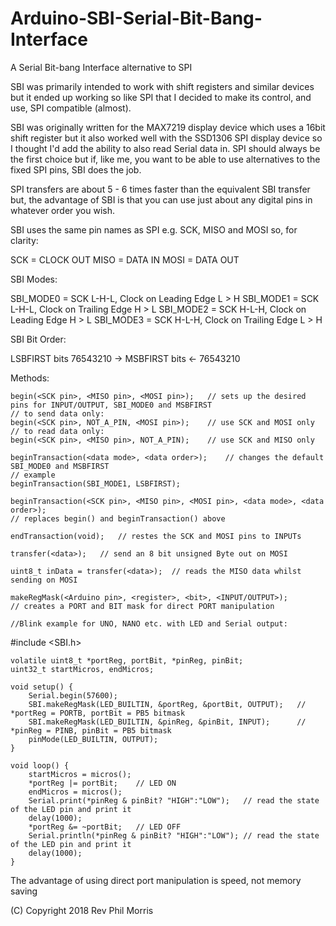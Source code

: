 # Arduino-SBI-Serial-Bit-Bang-Interface
A Serial Bit-bang Interface alternative to SPI

SBI was primarily intended to work with shift registers and similar devices but it ended up working so like SPI that I decided to make its control, and use, SPI compatible (almost).
		
SBI was originally written for the MAX7219 display device which uses a 16bit shift register	but it also worked well with the SSD1306 SPI display device so I thought I'd add the ability to	also read Serial data in. SPI should always be the first choice but if, like me, you want to be able to use alternatives to the fixed SPI pins, SBI does the job.

SPI transfers are about 5 - 6 times faster than the equivalent SBI transfer but, the advantage of SBI is that you can use just about any digital pins in whatever order you wish.

SBI uses the same pin names as SPI e.g. SCK, MISO and MOSI so, for clarity:

   SCK = CLOCK OUT
  MISO = DATA IN
  MOSI = DATA OUT

  SBI Modes:

  SBI_MODE0 = SCK L-H-L, Clock on Leading Edge L > H
  SBI_MODE1 = SCK L-H-L, Clock on Trailing Edge H > L
  SBI_MODE2 = SCK H-L-H, Clock on Leading Edge H > L
  SBI_MODE3 = SCK H-L-H, Clock on Trailing Edge L > H

  SBI Bit Order:

  LSBFIRST  bits 76543210 ->
  MSBFIRST  bits <- 76543210
		
  Methods:
		
	begin(<SCK pin>, <MISO pin>, <MOSI pin>);	// sets up the desired pins for INPUT/OUTPUT, SBI_MODE0 and MSBFIRST
	// to send data only:
	begin(<SCK pin>, NOT_A_PIN, <MOSI pin>);	// use SCK and MOSI only
	// to read data only:
	begin(<SCK pin>, <MISO pin>, NOT_A_PIN);	// use SCK and MISO only
		
	beginTransaction(<data mode>, <data order>);	// changes the default SBI_MODE0 and MSBFIRST
	// example
	beginTransaction(SBI_MODE1, LSBFIRST);
		
	beginTransaction(<SCK pin>, <MISO pin>, <MOSI pin>, <data mode>, <data order>);
	// replaces begin() and beginTransaction() above
		
	endTransaction(void);	// restes the SCK and MOSI pins to INPUTs
		
	transfer(<data>);	// send an 8 bit unsigned Byte out on MOSI
		
	uint8_t inData = transfer(<data>);	// reads the MISO data whilst sending on MOSI
		
	makeRegMask(<Arduino pin>, <register>, <bit>, <INPUT/OUTPUT>);
	// creates a PORT and BIT mask for direct PORT manipulation

	//Blink example for UNO, NANO etc. with LED and Serial output:
		
  #include <SBI.h>
		
	volatile uint8_t *portReg, portBit, *pinReg, pinBit;
	uint32_t startMicros, endMicros;
		
	void setup() {
		Serial.begin(57600);
		SBI.makeRegMask(LED_BUILTIN, &portReg, &portBit, OUTPUT);	// *portReg = PORTB, portBit = PB5 bitmask
		SBI.makeRegMask(LED_BUILTIN, &pinReg, &pinBit, INPUT);		// *pinReg = PINB, pinBit = PB5 bitmask
		pinMode(LED_BUILTIN, OUTPUT);
	}
		
	void loop() {
		startMicros = micros();
		*portReg |= portBit;	// LED ON
		endMicros = micros();
		Serial.print(*pinReg & pinBit? "HIGH":"LOW");	// read the state of the LED pin and print it
		delay(1000);
		*portReg &= ~portBit;	// LED OFF
		Serial.println(*pinReg & pinBit? "HIGH":"LOW");	// read the state of the LED pin and print it
		delay(1000);
	}
		
The advantage of using direct port manipulation is speed, not memory saving 

(C) Copyright 2018 Rev Phil Morris
